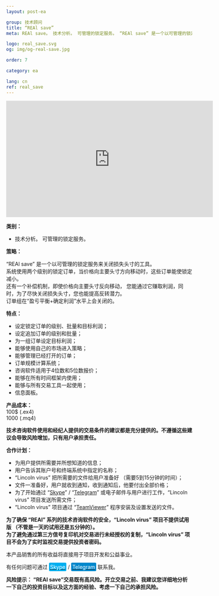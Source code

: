 ```yaml
---
layout: post-ea

group: 技术顾问
title: “REAl save”
meta: REAl save。 技术分析。 可管理的锁定服务。 “REAl save” 是一个以可管理的锁定服务来关闭损失头寸的工具。

logo: real_save.svg
og: img/og-real-save.jpg

order: 7

category: ea

lang: cn
ref: real_save
---
```


<div class="video-container mb-3">
  <iframe class="mx-auto d-block" width="560" height="315" src="https://www.youtube.com/embed/mnzYHtt1aqM?rel=0&amp;controls=2&amp;showinfo=0" frameborder="0" allow="autoplay; encrypted-media" allowfullscreen> </iframe>
</div>


**类别：**
  - 技术分析。 可管理的锁定服务。
  
**策略：**

“REAl save” 是一个以可管理的锁定服务来关闭损失头寸的工具。  
系统使用两个级别的锁定订单，当价格向主要头寸方向移动时，这些订单能使锁定减小。  
还有一个补偿机制，即使价格向主要头寸反向移动， 您能通过它赚取利润，同时，为了尽快关闭损失头寸，您也能提高反转潜力。  
订单组在“盈亏平衡+确定利润”水平上会关闭的。

**特点：**
  - 设定锁定订单的级别、批量和目标利润；
  - 设定追加订单的级别和批量；
  - 为一组订单设定目标利润；
  - 能够使用自己的市场进入策略；
  - 能够管理已经打开的订单；
  - 订单规模计算系统；
  - 咨询软件适用于4位数和5位数报价；
  - 能够在所有时间框架内使用；
  - 能够与所有交易工具一起使用；
  - 信息面板。
  
**产品成本：**  
	100$ (.ex4)  
	1000 (.mq4)
  
  **技术咨询软件使用和经纪人提供的交易条件的建议都是充分提供的。不遵循这些建议会导致风险增加，只有用户承担责任。**
  
  **合作计划：**  

- 为用户提供所需要并所想知道的信息；  
- 用户告诉其账户号和终端系统中指定的名称；  
- “Lincoln virus” 把所需要的文件给用户准备好 （需要5到15分钟的时间）；  
- 文件一准备好，用户就收到通知，收到通知后，他要付出全部价格；  
- 为了开始通过 “<a href="skype:chutkoy89?call" target="_blank">Skype</a>” / “<a href="https://t.me/chutkoy" target="_blank">Telegram</a>” 或电子邮件与用户进行工作，“Lincoln virus” 项目发送所需文件；  
- “Lincoln virus” 项目通过 “<a href="https://www.teamviewer.com/" target="_blank">TeamViewer</a>” 程序安装及设置发送的文件。  

**为了确保 “REAl” 系列的技术咨询软件的安全，“Lincoln virus” 项目不提供试用版 （不管是一天的试用还是五分钟的）。**  
**为了避免通过第三方信号复印机对交易进行未经授权的复制，“Lincoln virus” 项目不会为了实时监视交易提供投资者密码。**  

本产品销售的所有收益将直接用于项目开发和公益事业。  

有任何问题可通过 <a href="skype:chutkoy89?call" target="_blank"><span style="background-color:#00aff0; color:white; padding:3px; border-radius: 3px">Skype</span></a> / <a href="https://t.me/chutkoy" target="_blank"><span style="background-color:#0088cc; color:white; padding:3px; border-radius: 3px">Telegram</span></a> 联系我。  

**风险提示： “REAl save”交易既有高风险。开立交易之前、我建议您详细地分析一下自己的投资目标以及这方面的经验、考虑一下自己的承担风险。**
